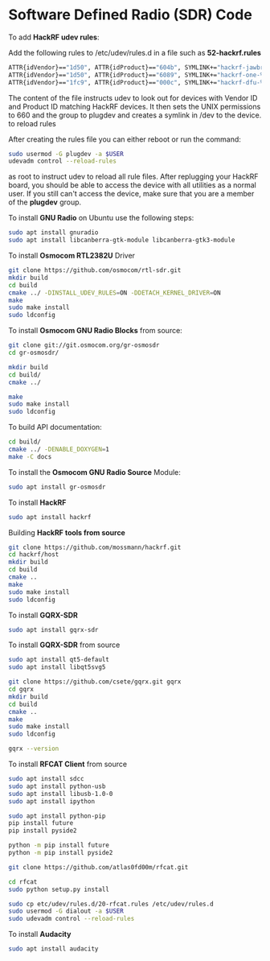 # Software Defined Radio (SDR) Code


To add **HackRF udev rules**:


Add the following rules to /etc/udev/rules.d in a file such as **52-hackrf.rules**

```bash
ATTR{idVendor}=="1d50", ATTR{idProduct}=="604b", SYMLINK+="hackrf-jawbreaker-%k", MODE="660", GROUP="plugdev"
ATTR{idVendor}=="1d50", ATTR{idProduct}=="6089", SYMLINK+="hackrf-one-%k", MODE="660", GROUP="plugdev"
ATTR{idVendor}=="1fc9", ATTR{idProduct}=="000c", SYMLINK+="hackrf-dfu-%k", MODE="660", GROUP="plugdev"
```
The content of the file instructs udev to look out for devices with Vendor ID and Product ID matching HackRF devices. It then sets the UNIX permissions to 660 and the group to plugdev and creates a symlink in /dev to the device.
to reload rules

After creating the rules file you can either reboot or run the command:

```bash
sudo usermod -G plugdev -a $USER
udevadm control --reload-rules
```
as root to instruct udev to reload all rule files. After replugging your HackRF board, you should be able to access the device with all utilities as a normal user. If you still can't access the device, make sure that you are a member of the **plugdev** group.


To install **GNU Radio** on Ubuntu use the following steps:

```bash
sudo apt install gnuradio
sudo apt install libcanberra-gtk-module libcanberra-gtk3-module
```

To install **Osmocom RTL2382U** Driver

```bash
git clone https://github.com/osmocom/rtl-sdr.git
mkdir build
cd build
cmake ../ -DINSTALL_UDEV_RULES=ON -DDETACH_KERNEL_DRIVER=ON
make
sudo make install
sudo ldconfig
```

To install **Osmocom GNU Radio Blocks** from source:

```bash
git clone git://git.osmocom.org/gr-osmosdr
cd gr-osmosdr/

mkdir build
cd build/
cmake ../

make
sudo make install
sudo ldconfig
```

To build API documentation:

```bash
cd build/
cmake ../ -DENABLE_DOXYGEN=1
make -C docs
```

To install the **Osmocom GNU Radio Source** Module:

```bash
sudo apt install gr-osmosdr
```
To install **HackRF**

```bash
sudo apt install hackrf
```
Building **HackRF tools from source**

```bash
git clone https://github.com/mossmann/hackrf.git
cd hackrf/host
mkdir build
cd build
cmake ..
make
sudo make install
sudo ldconfig
```

To install **GQRX-SDR**

```bash
sudo apt install gqrx-sdr
```


To install **GQRX-SDR** from source

```bash
sudo apt install qt5-default
sudo apt install libqt5svg5

git clone https://github.com/csete/gqrx.git gqrx
cd gqrx
mkdir build
cd build
cmake ..
make
sudo make install
sudo ldconfig

gqrx --version
```
To install **RFCAT Client** from source

```bash
sudo apt install sdcc
sudo apt install python-usb
sudo apt install libusb-1.0-0
sudo apt install ipython

sudo apt install python-pip
pip install future
pip install pyside2

python -m pip install future
python -m pip install pyside2

git clone https://github.com/atlas0fd00m/rfcat.git

cd rfcat
sudo python setup.py install

sudo cp etc/udev/rules.d/20-rfcat.rules /etc/udev/rules.d
sudo usermod -G dialout -a $USER
sudo udevadm control --reload-rules

```

To install **Audacity**

```bash
sudo apt install audacity
```


